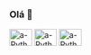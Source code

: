### Olá 👋

<img align="center" alt="a-Python" height="30" width="40" src="https://img.shields.io/badge/HTML5-E34F26?style=for-the-badge&logo=html5&logoColor=white">
<img align="center" alt="a-Python" height="30" width="40" src="https://img.shields.io/badge/CSS3-1572B6?style=for-the-badge&logo=css3&logoColor=white">
<img align="center" alt="a-Python" height="30" width="40" src="https://www.instagram.com/p/CzlomLSLJyzkT_ws3Fn38x-kbaMx2he9iJVIJk0/">
